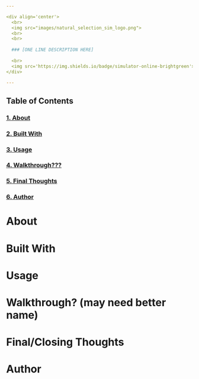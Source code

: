 ```yaml
---

<div align='center'>
  <br>
  <img src="images/natural_selection_sim_logo.png">
  <br>
  <br>
  
  ### [ONE LINE DESCRIPTION HERE]
  
  <br>
  <img src='https://img.shields.io/badge/simulator-online-brightgreen'>
</div>

---
```


## Table of Contents
### [1. About](#about)
### [2. Built With](#built-with)
### [3. Usage](#usage)
### [4. Walkthrough???](#walkthrough)
### [5. Final Thoughts](#final-thoughts)
### [6. Author](#author)

<a name='about'></a>
# About

<a name='built-with'></a>
# Built With

<a name='usage'></a>
# Usage

<a name='walkthrough'></a>
# Walkthrough? (may need better name)

<a name='final-thoughts'></a>
# Final/Closing Thoughts

<a name='author'></a>
# Author
